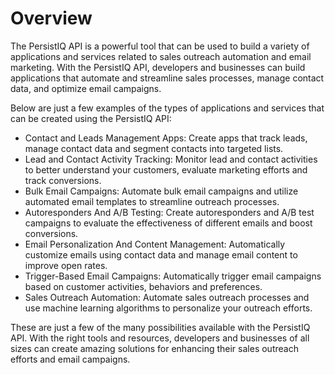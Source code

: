 # Overview

The PersistIQ API is a powerful tool that can be used to build a variety of
applications and services related to sales outreach automation and email
marketing. With the PersistIQ API, developers and businesses can build
applications that automate and streamline sales processes, manage contact data,
and optimize email campaigns.

Below are just a few examples of the types of applications and services that
can be created using the PersistIQ API:

- Contact and Leads Management Apps: Create apps that track leads, manage
  contact data and segment contacts into targeted lists.
- Lead and Contact Activity Tracking: Monitor lead and contact activities to
  better understand your customers, evaluate marketing efforts and track
  conversions.
- Bulk Email Campaigns: Automate bulk email campaigns and utilize automated
  email templates to streamline outreach processes.
- Autoresponders And A/B Testing: Create autoresponders and A/B test campaigns
  to evaluate the effectiveness of different emails and boost conversions.
- Email Personalization And Content Management: Automatically customize emails
  using contact data and manage email content to improve open rates.
- Trigger-Based Email Campaigns: Automatically trigger email campaigns based on
  customer activities, behaviors and preferences.
- Sales Outreach Automation: Automate sales outreach processes and use machine
  learning algorithms to personalize your outreach efforts.

These are just a few of the many possibilities available with the PersistIQ
API. With the right tools and resources, developers and businesses of all sizes
can create amazing solutions for enhancing their sales outreach efforts and
email campaigns.
